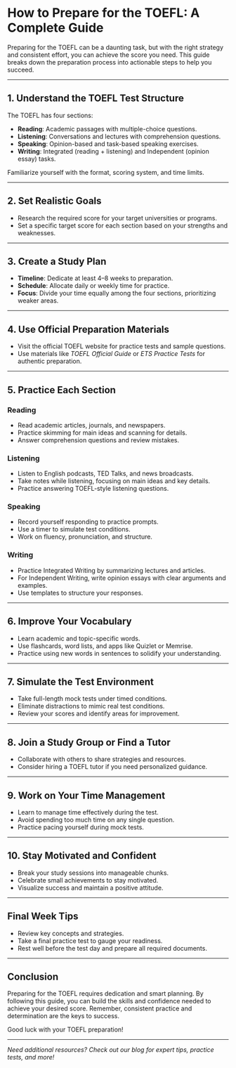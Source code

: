 # How to Prepare for the TOEFL: A Complete Guide

Preparing for the TOEFL can be a daunting task, but with the right strategy and consistent effort, you can achieve the score you need. This guide breaks down the preparation process into actionable steps to help you succeed.

---

## 1. **Understand the TOEFL Test Structure**
The TOEFL has four sections: 
- **Reading**: Academic passages with multiple-choice questions.
- **Listening**: Conversations and lectures with comprehension questions.
- **Speaking**: Opinion-based and task-based speaking exercises.
- **Writing**: Integrated (reading + listening) and Independent (opinion essay) tasks.

Familiarize yourself with the format, scoring system, and time limits.

---

## 2. **Set Realistic Goals**
- Research the required score for your target universities or programs.
- Set a specific target score for each section based on your strengths and weaknesses.

---

## 3. **Create a Study Plan**
- **Timeline**: Dedicate at least 4–8 weeks to preparation.
- **Schedule**: Allocate daily or weekly time for practice.
- **Focus**: Divide your time equally among the four sections, prioritizing weaker areas.

---

## 4. **Use Official Preparation Materials**
- Visit the official TOEFL website for practice tests and sample questions.
- Use materials like *TOEFL Official Guide* or *ETS Practice Tests* for authentic preparation.

---

## 5. **Practice Each Section**

### **Reading**
- Read academic articles, journals, and newspapers.
- Practice skimming for main ideas and scanning for details.
- Answer comprehension questions and review mistakes.

### **Listening**
- Listen to English podcasts, TED Talks, and news broadcasts.
- Take notes while listening, focusing on main ideas and key details.
- Practice answering TOEFL-style listening questions.

### **Speaking**
- Record yourself responding to practice prompts.
- Use a timer to simulate test conditions.
- Work on fluency, pronunciation, and structure.

### **Writing**
- Practice Integrated Writing by summarizing lectures and articles.
- For Independent Writing, write opinion essays with clear arguments and examples.
- Use templates to structure your responses.

---

## 6. **Improve Your Vocabulary**
- Learn academic and topic-specific words.
- Use flashcards, word lists, and apps like Quizlet or Memrise.
- Practice using new words in sentences to solidify your understanding.

---

## 7. **Simulate the Test Environment**
- Take full-length mock tests under timed conditions.
- Eliminate distractions to mimic real test conditions.
- Review your scores and identify areas for improvement.

---

## 8. **Join a Study Group or Find a Tutor**
- Collaborate with others to share strategies and resources.
- Consider hiring a TOEFL tutor if you need personalized guidance.

---

## 9. **Work on Your Time Management**
- Learn to manage time effectively during the test.
- Avoid spending too much time on any single question.
- Practice pacing yourself during mock tests.

---

## 10. **Stay Motivated and Confident**
- Break your study sessions into manageable chunks.
- Celebrate small achievements to stay motivated.
- Visualize success and maintain a positive attitude.

---

## Final Week Tips
- Review key concepts and strategies.
- Take a final practice test to gauge your readiness.
- Rest well before the test day and prepare all required documents.

---

## Conclusion
Preparing for the TOEFL requires dedication and smart planning. By following this guide, you can build the skills and confidence needed to achieve your desired score. Remember, consistent practice and determination are the keys to success.

Good luck with your TOEFL preparation!

---

*Need additional resources? Check out our blog for expert tips, practice tests, and more!*
